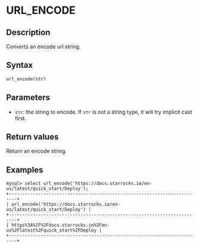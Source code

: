 # URL_ENCODE

## Description

Converts an encode url string.

## Syntax

```haskell
url_encode(str)
```

## Parameters

- `str`: the string to encode. If `str` is not a string type, it will try implicit cast first.

## Return values

Return an encode string.

## Examples

```plaintext
mysql> select url_encode('https://docs.starrocks.io/en-us/latest/quick_start/Deploy');
+-------------------------------------------------------------------------+
| url_encode('https://docs.starrocks.io/en-us/latest/quick_start/Deploy') |
+-------------------------------------------------------------------------+
| https%3A%2F%2Fdocs.starrocks.io%2Fen-us%2Flatest%2Fquick_start%2FDeploy |
+-------------------------------------------------------------------------+
```

